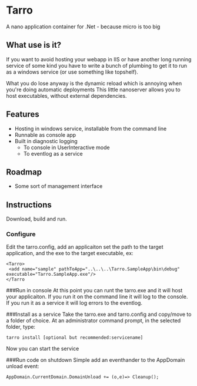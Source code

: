 # Tarro
A  nano application container for .Net - because micro is too big
## What use is it?
If you want to avoid hosting your webapp in IIS or have another long running service of some kind you have to write a bunch of plumbing to get it to run as a windows service (or use something like topshelf).

What you do lose anyway is the dynamic reload which is annoying when you're doing automatic deployments
This little nanoserver allows you to host executables, without external dependencies.

## Features
* Hosting in windows service, installable from the command line
* Runnable as console app
* Built in diagnostic logging
  * To console in UserInteractive mode
  * To eventlog as a service
  
## Roadmap
* Some sort of management interface


## Instructions
Download, build and run.
### Configure
Edit the tarro.config, add an applicaiton set the path to the target application, and the exe to the target executable, ex:

    <Tarro>
     <add name="sample" pathToApp="..\..\..\Tarro.SampleApp\bin\debug" executable="Tarro.SampleApp.exe"/>
    </Tarro

###Run in console
At this point you can runt the tarro.exe and it will host your applicaiton. If you run it on the command line it will log to the console. If you run it as a service it will log errors to the eventlog.

###Install as a service
Take the tarro.exe and tarro.config and copy/move to a folder of choice.
At an administrator command prompt, in the selected folder, type:

    tarro install [optional but recommended:servicename]

Now you can start the service

###Run code on shutdown
Simple add an eventhander to the AppDomain unload event:

    AppDomain.CurrentDomain.DomainUnload += (o,e)=> Cleanup();

